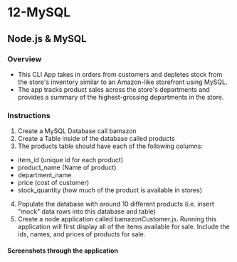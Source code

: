 # 12-MySQL

## Node.js & MySQL

### Overview
- This CLI App takes in orders from customers and depletes stock from the store's inventory similar to an Amazon-like storefront using MySQL.
- The app tracks product sales across the store's departments and provides a summary of the highest-grossing departments in the store.

### Instructions
1. Create a MySQL Database call bamazon
2. Create a Table inside of the database called products
3. The products table should have each of the following columns:
- item_id (unique id for each product)
- product_name (Name of product)
- department_name
- price (cost of customer)
- stock_quantity (how much of the product is available in stores)
4. Populate the database with around 10 different products (i.e. insert "mock" data rows into this database and table)
5. Create a node application called bamazonCustomer.js. Running this application will first display all of the items available for sale. Include the ids, names, and prices of products for sale.









#### Screenshots through the application

